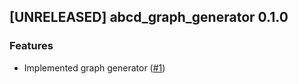 ## [UNRELEASED] abcd_graph_generator 0.1.0

### Features
- Implemented graph generator ([#1](https://github.com/AleksanderWWW/ABCDGraphGenerator/pull/1))
